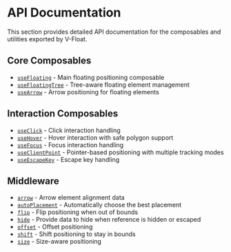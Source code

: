 # API Documentation
 
 This section provides detailed API documentation for the composables and utilities exported by V-Float.
 
 ## Core Composables
 
 - [`useFloating`](./use-floating.md) - Main floating positioning composable
 - [`useFloatingTree`](./use-floating-tree.md) - Tree-aware floating element management
 - [`useArrow`](./use-arrow.md) - Arrow positioning for floating elements
 
 ## Interaction Composables
 
 - [`useClick`](./use-click.md) - Click interaction handling
 - [`useHover`](./use-hover.md) - Hover interaction with safe polygon support
 - [`useFocus`](./use-focus.md) - Focus interaction handling
 - [`useClientPoint`](./use-client-point.md) - Pointer-based positioning with multiple tracking modes
 - [`useEscapeKey`](./use-escape-key.md) - Escape key handling
 
 ## Middleware
 
 - [`arrow`](./arrow.md) - Arrow element alignment data
 - [`autoPlacement`](./autoplacement.md) - Automatically choose the best placement
 - [`flip`](./flip.md) - Flip positioning when out of bounds
 - [`hide`](./hide.md) - Provide data to hide when reference is hidden or escaped
 - [`offset`](./offset.md) - Offset positioning
 - [`shift`](./shift.md) - Shift positioning to stay in bounds
 - [`size`](./size.md) - Size-aware positioning